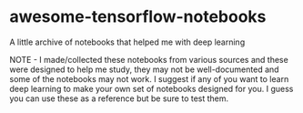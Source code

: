 # awesome-tensorflow-notebooks
A little archive of notebooks that helped me with deep learning

NOTE - I made/collected these notebooks from various sources and these were designed to help me study, they may not be well-documented and some of the notebooks may not work. I suggest if any of you want to learn deep learning to make your own set of notebooks designed for you. I guess you can use these as a reference but be sure to test them. 
